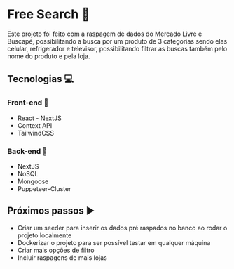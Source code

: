 # Free Search :mag_right:

Este projeto foi feito com a raspagem de dados do Mercado Livre e Buscapé, possibilitando a busca por um produto de 3 categorias sendo elas celular, refrigerador e televisor, possibilitando filtrar as buscas também pelo nome do produto e pela loja. 

## Tecnologias :computer:

### Front-end :art:
- React - NextJS
- Context API
- TailwindCSS

### Back-end :open_file_folder:
- NextJS
- NoSQL
- Mongoose
- Puppeteer-Cluster

## Próximos passos :arrow_forward:
- Criar um seeder para inserir os dados pré raspados no banco ao rodar o projeto localmente
- Dockerizar o projeto para ser possível testar em qualquer máquina
- Criar mais opções de filtro
- Incluir raspagens de mais lojas
